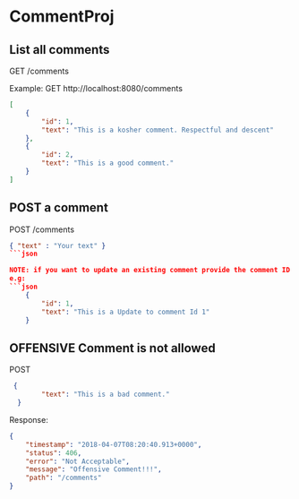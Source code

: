 # CommentProj


## List all comments
GET /comments

Example:
GET http://localhost:8080/comments
```json
[
    {
        "id": 1,
        "text": "This is a kosher comment. Respectful and descent"
    },
    {
        "id": 2,
        "text": "This is a good comment."
    }
]
```
## POST a comment

POST /comments
```json
{ "text" : "Your text" }
```json

NOTE: if you want to update an existing comment provide the comment ID in the JSON Body
e.g:
```json
    {
        "id": 1,
        "text": "This is a Update to comment Id 1"
    }
```
## OFFENSIVE Comment is not allowed

POST 
```json
 {
        "text": "This is a bad comment."
  }
```
Response:
```json
{
    "timestamp": "2018-04-07T08:20:40.913+0000",
    "status": 406,
    "error": "Not Acceptable",
    "message": "Offensive Comment!!!",
    "path": "/comments"
}
```
